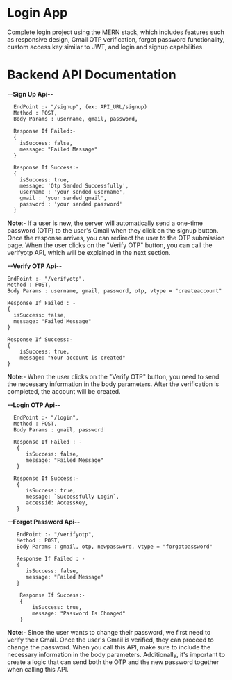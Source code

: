 # Login App
Complete login project using the MERN stack, which includes features such as responsive design, Gmail OTP verification, forgot password functionality, custom access key similar to JWT, and login and signup capabilities

# Backend API Documentation
  **--Sign Up Api--**
  
      EndPoint :- "/signup", (ex: API_URL/signup)
      Method : POST,
      Body Params : username, gmail, password,

      Response If Failed:-
      {
        isSuccess: false,
        message: "Failed Message"
      }

      Response If Success:- 
      {
        isSuccess: true,
        message: 'Otp Sended Successfully',
        username : 'your sended username',
        gmail : 'your sended gmail',
        password : 'your sended password'
      }

  **Note**:- If a user is new, the server will automatically send a one-time password (OTP) to the user's Gmail when they click on the signup button. Once the response arrives, you can redirect the user to the OTP submission page. When the user clicks on the "Verify OTP" button, you can call the verifyotp API, which will be explained in the next section.

  **--Verify OTP Api--**

    EndPoint :- "/verifyotp",
    Method : POST,
    Body Params : username, gmail, password, otp, vtype = "createaccount"

    Response If Failed : -
    {
      isSuccess: false,
      message: "Failed Message"
    }

    Response If Success:- 
    {
        isSuccess: true,
        message: "Your account is created"
    }

**Note**:- When the user clicks on the "Verify OTP" button, you need to send the necessary information in the body parameters. After the verification is completed, the account will be created.

  **--Login OTP Api--**
  
      EndPoint :- "/login",
      Method : POST,
      Body Params : gmail, password

      Response If Failed : - 
       { 
          isSuccess: false,
          message: "Failed Message" 
       }

      Response If Success:- 
       {
          isSuccess: true,
          message: `Successfully Login`,
          accessid: AccessKey,
       }


   **--Forgot Password Api--**
   
       EndPoint :- "/verifyotp",
       Method : POST,
       Body Params : gmail, otp, newpassword, vtype = "forgotpassword"

       Response If Failed : - 
       { 
          isSuccess: false,
          message: "Failed Message" 
       }

        Response If Success:- 
        {
            isSuccess: true,
            message: "Password Is Chnaged"
        } 

**Note**:- Since the user wants to change their password, we first need to verify their Gmail. Once the user's Gmail is verified, they can proceed to change the password. When you call this API, make sure to include the necessary information in the body parameters. Additionally, it's important to create a logic that can send both the OTP and the new password together when calling this API.
